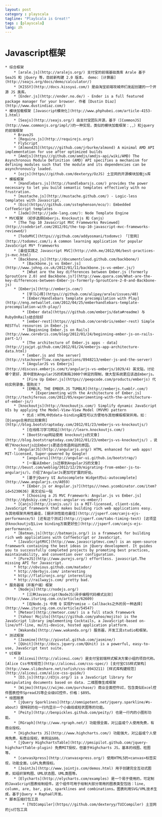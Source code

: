 ```yaml
---
layout: post
category : playscala
tagline: "PlayScala is Great!"
tags : [playscala]
lang: zh
---
```

# Javascript框架

	* 综合框架
		* [arale.js](http://aralejs.org/) 支付宝的前端基础类库 Arale 基于 SeaJS 和 jQuery 等，目前新构建 2.0 版本。 demo: [计算器](http://seajs.org/docs/demo/calculator/)
		* [KISSY](http://docs.kissyui.com/) 是由淘宝前端攻城师们发起创建的一个开源 JS 类库。
		* [Ender.js](http://ender.no.de/) - Ender is a full featured package manager for your browser. 作者 [Dustin Diaz](http://www.dustindiaz.com/)
	* 模块加载框架 [Javascript模块化](http://www.phphubei.com/article-4153-1.html)
		* [Seajs](http://seajs.org/) 由支付宝团队开源，基于（[CommonJS](http://www.commonjs.org/impl/)的一种实现，类似的模块加载框架：,,）和jquery的前端框架
		* BravoJS
		* [Require.js](http://requirejs.org/)
		* FlyScript
		* [AlmondJS](https///github.com/jrburke/almond) A minimal AMD API implementation for use after optimized builds 
		* [Amdjs](https///github.com/amdjs/amdjs-api/wiki/AMD) The Asynchronous Module Definition (AMD) API specifies a mechanism for defining modules such that the module and its dependencies can be asynchronously loaded.
		* [ozjs](https///github.com/dexteryy/OzJS) 土豆网的开源模块加载js库
	* 模板框架
		* [Handlebars.js](http://handlebarsjs.com/) provides the power necessary to let you build semantic templates effectively with no frustration.
		* [mustache.js](http://mustache.github.com/) - Logic-less templates with Javascript.
		* [Eco](https///github.com/sstephenson/eco/): Embedded CoffeeScript templates
		* [Jade](http://jade-lang.com/): Node Template Engine
	* MVC框架 （初步选择Emberjs，Knockoutjs 和 Canjs）
		* [The Top 10 Javascript MVC Frameworks Reviewed](http://codebrief.com/2012/01/the-top-10-javascript-mvc-frameworks-reviewed/)
		* [TodoMVC](https///github.com/addyosmani/todomvc) 「[官网](http://todomvc.com/)」A common learning application for popular JavaScript MV* frameworks
		* [最佳实践之 Javascript MVC](http://xhh.me/2012/06/best-practices-js-mvc.html)
		* [Backbone.js](http://documentcloud.github.com/backbone/)
			* [Backbone.js vs Ember.js](http://www.johng.co.uk/2012/01/11/backbone.js-vs-ember.js/)
			* [What are the key differences between Ember.js (formerly SproutCore 2.0) and Backbone.js?](http://www.quora.com/What-are-the-key-differences-between-Ember-js-formerly-SproutCore-2-0-and-Backbone-js)
		* [Emberjs](http://emberjs.com/)
			* [学习心得](https///github.com/alipay/arale/issues/48)
			* [Ember/Handlebars template precompilation with Play](http://eng.netwallet.com/2012/04/25/emberhandlebars-template-precompilation-with-play/)
			* [Ember data](https///github.com/emberjs/data#readme) 与RubyOnRails结合较好
			* [ember-rest](https///github.com/cerebris/ember-rest) Simple RESTful resources in Ember.js
			* [Beginning Ember.js on Rails](http://www.cerebris.com/blog/2012/01/24/beginning-ember-js-on-rails-part-1/)
			* [The architecture of Ember.js apps - data](http://jzajpt.github.com/2012/01/24/emberjs-app-architecture-data.html)
			* [ember.js and the server](http://stackoverflow.com/questions/8948213/ember-js-and-the-server)
			* [AngularJS vs Emberjs](http://discuss.emberjs.com/t/angularjs-vs-emberjs/1029/4) 英文贴，讨论哪个更好，其中提到AngularJS的机制有2000个绑定的限制，做大型系统更应该选Emberjs。
			* [Fire Up Ember.js](https///peepcode.com/products/emberjs) 代码实例录像，需购买？
			* [EMBLR, THE EMBER.JS TUMBLR](http://emberjs.tumblr.com/)
				* [Experimenting with the Architecture of Ember.js](http://techiferous.com/2012/05/experimenting-with-the-architecture-of-ember-js/)
		* [knockoutjs](http://knockoutjs.com/) Simplify dynamic JavaScript UIs by applying the Model-View-View Model (MVVM) pattern
			* 优点：HTML中的data-binding属性可以方便地与其他模板框架并用。如：[Django合用的比较案例](http://blog.bootstraptoday.com/2012/01/23/emberjs-vs-knockoutjs/)
			* [在线练习学习网站](http://learn.knockoutjs.com/)
			* [BootStrap网站使用 knockoutjs的文章](http://blog.bootstraptoday.com/2012/01/23/emberjs-vs-knockoutjs/) ，说明了Knockoutjs比Emberjs更适合改造网站的原因。
		* [AngularJS](http://angularjs.org/) HTML enhanced for web apps! MIT-licensed, Super-powered by Google!
			* [angularui](http://angular-ui.github.io/bootstrap/)
			* [一篇从Ember.js迁移到AngularJS的文章](http://beust.com/weblog/2012/12/29/migrating-from-ember-js-to-angularjs/)。介绍了AngularJs更加可扩展的好处。
			* [基于jQuery UI Autocomplete Widget的ui-autocomplete](http://www.angularjs.cn/A059)
			* [Ember.js or Angular.js?](https///news.ycombinator.com/item?id=5230636) 英文论坛一贴
			* [Choosing a JS MVC Framework: Angular.js vs Ember.js](http://dybskiy.com/js-mvc-angular-vs-ember/)
		* [Canjs](http://canjs.us/) is a MIT-licensed, client-side, JavaScript framework that makes building rich web applications easy. 与其他框架共用性最佳，[据评测性能也最佳](http://jsperf.com/canjs-ejs-performance/5) [还有这个测试](http://jsperf.com/tabs-timing-test) [这项显示knockoutjs在Live binding方面更好些](http://jsperf.com/canjs-ejs-performance)。
		* [Batman.js](http://batmanjs.org/) is a framework for building rich web applications with CoffeeScript or JavaScript.
		* [JavaScriptMVC](http://www.javascriptmvc.com/) is an open-source framework containing the best ideas in jQuery development. It guides you to successfully completed projects by promoting best practices, maintainability, and convention over configuration.
		* [PureJS](http://www.purejs.org/) effortless. javascript.The missing API for Javascript.
		* http://obvious.github.com/matador/
		* http://derbyjs.com/ interesting
		* http://flatironjs.org/ interesting
		* http://railwayjs.com/ pretty bad.
	* 服务器端（并客户端）框架
		* [Nodejs](http://nodejs.org/)
			* [三种Javascript(NodeJS)异步编程代码模式比较](http://www.ituring.com.cn/article/62609)
			* [在Node.js 中用 Q 实现Promise – Callbacks之外的另一种选择](http://www.ituring.com.cn/article/54547)
		* [Meteor](http://meteor.com/) is a full stack framework
		* [Yahoo! Mojito](https///github.com/yahoo/mojito) is the JavaScript library implementing Cocktails, a JavaScript-based on-line/off-line, multi-device, hosted application platform.
		* [Wakanda](http://www.wakanda.org/) 服务器，开发工具studio和框架。
	* 测试框架
		* [Jasmine](http://pivotal.github.com/jasmine/)
		* [QUnit](http://docs.jquery.com/QUnit) is a powerful, easy-to-use, JavaScript test suite.
	* UI框架
		* [Aliceui](http://aliceui.com/) 是支付宝前端样式解决方案小组的项目代称。[Alice Css书写规范](http://aliceui.com/css-spec/) [支付宝CSS样式架构](http://www.slideshare.net/sofish/css-8943211) [样式库构建规范](http://aliceui.com/alice-css-guide/)
		* [D3.js](http://d3js.org/) is a JavaScript library for manipulating documents based on data. 二维图像生成框架
		* [Wijmo](https///wijmo.com/purchase/) 商业全面控件UI，包含类似Excel控件图表控件SpreadJS等企业级UI控件，价格：$895。
	* 绘图报表
		* [jQuery Sparklines](http://omnipotent.net/jquery.sparkline/#s-about) 很特别的在一行内显示一个小曲线或柱状图等的功能。
		* [Peity](http://benpickles.github.com/peity/) 也是一行内的小图形功能。
		* [RGraph](http://www.rgraph.net/) 功能很全面，对公益或个人使用免费，有商业授权。
		* [Highcharts JS](http://www.highcharts.com/) 功能强大，对公益或个人使用免费，有商业授权，单网站$80。
		* [jQuery HighchartsTable](http://pmsipilot.github.com/jquery-highchartTable-plugin) 免费MIT授权，但基于Highcharts JS，基本的线图、柱图等。
		* [canvasXpress](http://canvasxpress.org/) 使用HTML5的<canvas>标签实现，功能全面，LGPL免费授权。
		* [JointJs](http://www.jointjs.com/demos.html) 用于创建完全互动式图表，如组织架构图、UML状态图、UML类图等。
		* [Elycharts](http://elycharts.com/examples) 是一个易于使用的，可定制的JavaScript图表绘制组件。这个组件可用于绘制大部分常用的图表类型包括：line, column, are, bar, pie, sparklines and combinations。图表利用SVG/VML技术生成，基于jQuery + Raphaël开发。
	* 脚本压缩打包工具
			* [TUICompiler](https///github.com/dexteryy/TUICompiler) 土豆网的js打包工具
